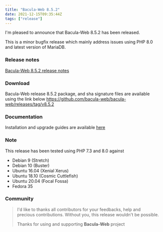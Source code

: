 ```yaml
---
title: "Bacula-Web 8.5.2"
date: 2021-12-15T09:35:44Z
tags: ["release"]
---
```


I'm pleased to announce that Bacula-Web 8.5.2 has been released.

This is a minor bugfix release which mainly address issues using PHP 8.0 and latest version of MariaDB.

<!--more-->

### Release notes

[Bacula-Web 8.5.2 release notes](https://github.com/bacula-web/bacula-web/releases/tag/v8.5.2)

### Download

Bacula-Web release 8.5.2 package, and sha signature files are available using the link below
https://github.com/bacula-web/bacula-web/releases/tag/v8.5.2

### Documentation

Installation and upgrade guides are available [here](https://docs.bacula-web.org/en/latest/)

### Note

This release has been tested using PHP 7.3 and 8.0 against

- Debian 9 (Stretch)
- Debian 10 (Buster)
- Ubuntu 16.04 (Xenial Xerus)
- Ubuntu 18.10 (Cosmic Cuttlefish)
- Ubuntu 20.04 (Focal Fossa)
- Fedora 35

### Community

> I'd like to thanks all contributors for your feedbacks, help and precious contributions.
> Without you, this release wouldn't be possible.
>
> Thanks for using and supporting **Bacula-Web** project
